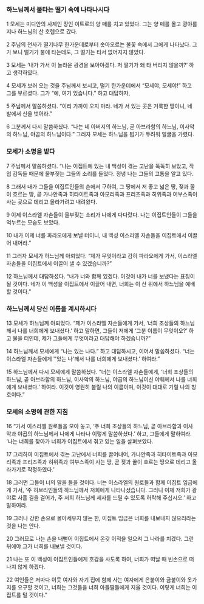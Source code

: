 ### 하느님께서 불타는 떨기 속에 나타나시다	

1	모세는 미디안의 사제인 장인 이트로의 양 떼를 치고 있었다. 그는 양 떼를 몰고 광야를 지나 하느님의 산 호렙으로 갔다.	

2	주님의 천사가 떨기나무 한가운데로부터 솟아오르는 불꽃 속에서 그에게 나타났다. 그가 보니 떨기가 불에 타는데도, 그 떨기는 타서 없어지지 않았다.	

3	모세는 ‘내가 가서 이 놀라운 광경을 보아야겠다. 저 떨기가 왜 타 버리지 않을까?’ 하고 생각하였다.	

4	모세가 보러 오는 것을 주님께서 보시고, 떨기 한가운데에서 “모세야, 모세야!” 하고 그를 부르셨다. 그가 “예, 여기 있습니다.” 하고 대답하자,	

5	주님께서 말씀하셨다. “이리 가까이 오지 마라. 네가 서 있는 곳은 거룩한 땅이니, 네 발에서 신을 벗어라.”	

6	그분께서 다시 말씀하셨다. “나는 네 아버지의 하느님, 곧 아브라함의 하느님, 이사악의 하느님, 야곱의 하느님이다.” 그러자 모세는 하느님을 뵙기가 두려워 얼굴을 가렸다.	

 	
### 모세가 소명을 받다	

7	주님께서 말씀하셨다. “나는 이집트에 있는 내 백성이 겪는 고난을 똑똑히 보았고, 작업 감독들 때문에 울부짖는 그들의 소리를 들었다. 정녕 나는 그들의 고통을 알고 있다.	

8	그래서 내가 그들을 이집트인들의 손에서 구하여, 그 땅에서 저 좋고 넓은 땅, 젖과 꿀이 흐르는 땅, 곧 가나안족과 히타이트족과 아모리족과 프리즈족과 히위족과 여부스족이 사는 곳으로 데리고 올라가려고 내려왔다.	

9	이제 이스라엘 자손들이 울부짖는 소리가 나에게 다다랐다. 나는 이집트인들이 그들을 억누르는 모습도 보았다.	

10	내가 이제 너를 파라오에게 보낼 터이니, 내 백성 이스라엘 자손들을 이집트에서 이끌어 내어라.”	

11	그러자 모세가 하느님께 아뢰었다. “제가 무엇이라고 감히 파라오에게 가서, 이스라엘 자손들을 이집트에서 이끌어 낼 수 있겠습니까?”	

12	하느님께서 대답하셨다. “내가 너와 함께 있겠다. 이것이 내가 너를 보냈다는 표징이 될 것이다. 네가 이 백성을 이집트에서 이끌어 내면, 너희는 이 산 위에서 하느님을 예배할 것이다.”	

 	
### 하느님께서 당신 이름을 계시하시다	

13	모세가 하느님께 아뢰었다. “제가 이스라엘 자손들에게 가서, ‘너희 조상들의 하느님께서 나를 너희에게 보내셨다.’ 하고 말하면, 그들이 저에게 ‘그분 이름이 무엇이오?’ 하고 물을 터인데, 제가 그들에게 무엇이라고 대답해야 하겠습니까?”	

14	하느님께서 모세에게 “나는 있는 나다.” 하고 대답하시고, 이어서 말씀하셨다. “너는 이스라엘 자손들에게 ''있는 나'께서 나를 너희에게 보내셨다.’ 하여라.”	

15	하느님께서 다시 모세에게 말씀하셨다. “너는 이스라엘 자손들에게, ‘너희 조상들의 하느님, 곧 아브라함의 하느님, 이사악의 하느님, 야곱의 하느님이신 야훼께서 나를 너희에게 보내셨다.’ 하여라. 이것이 영원히 불릴 나의 이름이며, 이것이 대대로 기릴 나의 칭호이다.”	

 	
### 모세의 소명에 관한 지침	

16	“가서 이스라엘 원로들을 모아 놓고, ‘주 너희 조상들의 하느님, 곧 아브라함과 이사악과 야곱의 하느님께서 나에게 나타나 이렇게 말씀하셨다.’ 하고, 그들에게 말하여라. ‘나는 너희를 찾아가 너희가 이집트에서 겪고 있는 일을 살펴보았다.	

17	그리하여 이집트에서 겪는 고난에서 너희를 끌어내어, 가나안족과 히타이트족과 아모리족과 프리즈족과 히위족과 여부스족이 사는 땅, 곧 젖과 꿀이 흐르는 땅으로 데리고 올라가기로 작정하였다.’	

18	그러면 그들이 너의 말을 들을 것이다. 너는 이스라엘의 원로들과 함께 이집트 임금에게 가서, ‘주 히브리인들의 하느님께서 저희에게 나타나셨습니다. 그러니 이제 저희가 광야로 사흘 길을 걸어가, 주 저희 하느님께 제사를 드릴 수 있도록 허락해 주십시오.’ 하고 말하여라.	

19	그러나 강한 손으로 몰아세우지 않는 한, 이집트 임금은 너희를 내보내지 않으리라는 것을 나는 안다.	

20	그러므로 나는 손을 내뻗어 이집트에서 온갖 이적을 일으켜 그 나라를 치겠다. 그런 뒤에야 그가 너희를 내보낼 것이다.	

21	나는 또 이 백성이 이집트인들에게 호감을 사도록 하여, 너희가 떠날 때 빈손으로 떠나지 않게 하겠다.	

22	여인들은 저마다 이웃 여자와 자기 집에 함께 사는 여자에게 은붙이와 금붙이와 옷가지를 요구할 것이고, 너희는 그것들을 너희 아들딸들에게 지울 것이다. 이렇게 너희는 이집트를 털 것이다.”